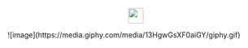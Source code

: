 <p align='center'>
<a href="https://www.linkedin.com/in/colin-skow-09405764/"><img height="30" src="https://cdn.pixabay.com/photo/2017/08/22/11/55/linked-in-2668687__340.png"></a>
</p>
![image](https://media.giphy.com/media/13HgwGsXF0aiGY/giphy.gif)
